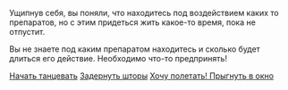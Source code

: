 Ущипнув себя, вы поняли, что находитесь под воздействием каких то препаратов,
но с этим придеться жить какое-то время, пока не отпустит.

Вы не знаете под каким препаратом находитесь и сколько будет длиться его действие. Необходимо что-то предпринять!

[Начать танцевать](../../../dance/dance.md)
[Задернуть шторы](../../../draw-curtain/drawing-curtain.md)
[Хочу полетать! Прыгнуть в окно](/window-jump/window-jump.md)
